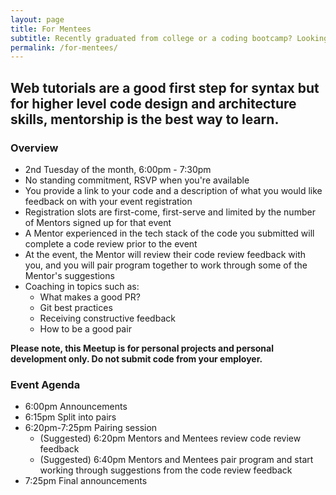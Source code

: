 ```yaml
---
layout: page
title: For Mentees
subtitle: Recently graduated from college or a coding bootcamp? Looking to land your first tech job? How do you continue to improve your technical skills after graduation?
permalink: /for-mentees/
---
```

## Web tutorials are a good first step for syntax but for higher level code design and architecture skills, mentorship is the best way to learn.

### Overview
- 2nd Tuesday of the month, 6:00pm - 7:30pm
- No standing commitment, RSVP when you're available
- You provide a link to your code and a description of what you would like feedback on with your event registration
- Registration slots are first-come, first-serve and limited by the number of Mentors signed up for that event
- A Mentor experienced in the tech stack of the code you submitted will complete a code review prior to the event
- At the event, the Mentor will review their code review feedback with you, and you will pair program together to work through some of the Mentor's suggestions
- Coaching in topics such as:
  - What makes a good PR?
  - Git best practices
  - Receiving constructive feedback
  - How to be a good pair

**Please note, this Meetup is for personal projects and personal development only. Do not submit code from your employer.**

### Event Agenda
- 6:00pm Announcements
- 6:15pm Split into pairs
- 6:20pm-7:25pm Pairing session
  - (Suggested) 6:20pm Mentors and Mentees review code review feedback
  - (Suggested) 6:40pm Mentors and Mentees pair program and start working through suggestions from the code review feedback
- 7:25pm Final announcements
